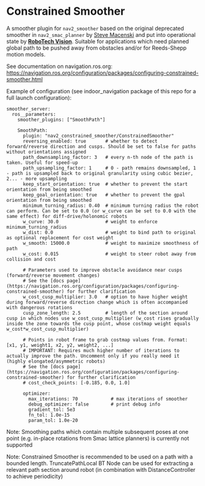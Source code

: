 # Constrained Smoother

A smoother plugin for `nav2_smoother` based on the original deprecated smoother in `nav2_smac_planner` by [Steve Macenski](https://www.linkedin.com/in/steve-macenski-41a985101/) and put into operational state by [**RoboTech Vision**](https://robotechvision.com/). Suitable for applications which need planned global path to be pushed away from obstacles and/or for Reeds-Shepp motion models.

See documentation on navigation.ros.org: https://navigation.ros.org/configuration/packages/configuring-constrained-smoother.html


Example of configuration (see indoor_navigation package of this repo for a full launch configuration):

```
smoother_server:
  ros__parameters:
    smoother_plugins: ["SmoothPath"]

    SmoothPath:
      plugin: "nav2_constrained_smoother/ConstrainedSmoother"
      reversing_enabled: true       # whether to detect forward/reverse direction and cusps. Should be set to false for paths without orientations assigned
      path_downsampling_factor: 3   # every n-th node of the path is taken. Useful for speed-up
      path_upsampling_factor: 1     # 0 - path remains downsampled, 1 - path is upsampled back to original granularity using cubic bezier, 2... - more upsampling
      keep_start_orientation: true  # whether to prevent the start orientation from being smoothed
      keep_goal_orientation: true   # whether to prevent the gpal orientation from being smoothed
      minimum_turning_radius: 0.40  # minimum turning radius the robot can perform. Can be set to 0.0 (or w_curve can be set to 0.0 with the same effect) for diff-drive/holonomic robots
      w_curve: 30.0                 # weight to enforce minimum_turning_radius
      w_dist: 0.0                   # weight to bind path to original as optional replacement for cost weight
      w_smooth: 15000.0             # weight to maximize smoothness of path
      w_cost: 0.015                 # weight to steer robot away from collision and cost

      # Parameters used to improve obstacle avoidance near cusps (forward/reverse movement changes)
      # See the [docs page](https://navigation.ros.org/configuration/packages/configuring-constrained-smoother) for further clarification
      w_cost_cusp_multiplier: 3.0   # option to have higher weight during forward/reverse direction change which is often accompanied with dangerous rotations
      cusp_zone_length: 2.5         # length of the section around cusp in which nodes use w_cost_cusp_multiplier (w_cost rises gradually inside the zone towards the cusp point, whose costmap weight equals w_cost*w_cost_cusp_multiplier)

      # Points in robot frame to grab costmap values from. Format: [x1, y1, weight1, x2, y2, weight2, ...]
      # IMPORTANT: Requires much higher number of iterations to actually improve the path. Uncomment only if you really need it (highly elongated/asymmetric robots)
      # See the [docs page](https://navigation.ros.org/configuration/packages/configuring-constrained-smoother) for further clarification
      # cost_check_points: [-0.185, 0.0, 1.0]

      optimizer:
        max_iterations: 70            # max iterations of smoother
        debug_optimizer: false        # print debug info
        gradient_tol: 5e3
        fn_tol: 1.0e-15
        param_tol: 1.0e-20
```

Note: Smoothing paths which contain multiple subsequent poses at one point (e.g. in-place rotations from Smac lattice planners) is currently not supported

Note: Constrained Smoother is recommended to be used on a path with a bounded length. TruncatePathLocal BT Node can be used for extracting a relevant path section around robot (in combination with DistanceController to achieve periodicity)
